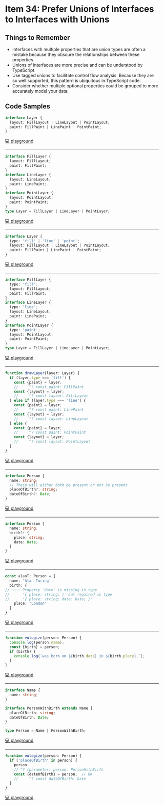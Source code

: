 # Item 34: Prefer Unions of Interfaces to Interfaces with Unions

## Things to Remember

- Interfaces with multiple properties that are union types are often a mistake because they obscure the relationships between these properties.
- Unions of interfaces are more precise and can be understood by TypeScript.
- Use tagged unions to facilitate control flow analysis. Because they are so well supported, this pattern is ubiquitous in TypeScript code.
- Consider whether multiple optional properties could be grouped to more accurately model your data.

## Code Samples

```ts
interface Layer {
  layout: FillLayout | LineLayout | PointLayout;
  paint: FillPaint | LinePaint | PointPaint;
}
```

[💻 playground](https://www.typescriptlang.org/play/?ts=5.4.5#code/PTAEBUAsFMGdtAO2tAJqALge1AIwQJaIDGWAtgA4CGGBuANggGSimWMAeo0iWArgHNImHLwygB0cUXpE0oItwBOSrEtBk4sKpNgA6AFAYAnhQQAxAvXoAFKkXEBeUAG9L1uw4BcoAOS+AXwBuI1MEABk5T0QnV0jkaIwff2DQs1AbLAdE0GcXTOz7GOTAkJN093pwqmN+WLcrKpq6ktTyiLlq2r56+Ogulr9StIQCmIGe3NcxjAmkodSHaCUAMypiCJrl1wNQUHpmnp9KudAAH1A+04uZuZC96m9QSpyLvteMrJjEkICDIA)

----

```ts
interface FillLayer {
  layout: FillLayout;
  paint: FillPaint;
}
interface LineLayer {
  layout: LineLayout;
  paint: LinePaint;
}
interface PointLayer {
  layout: PointLayout;
  paint: PointPaint;
}
type Layer = FillLayer | LineLayer | PointLayer;
```

[💻 playground](https://www.typescriptlang.org/play/?ts=5.4.5#code/PTAEBUAsFMGdtAO2tAJqALge1AIwQJaIDGWAtgA4CGGBuANggGSimWMAeo0iWArgHNImHLwygB0cUXpE0oItwBOSrEtBk4sKpNgA6AFAYAnhQQAxAvXoAFKkXEBeUAG9L1uw4BcoAOS+AXwBuI1MEABk5T0QnV0jkaIwff2DQs1AbLAdE0GcXTOz7GOTAkJN093pwqmN+WLcrKpq6ktTyiLlq2r56+Ogulr9StIQCmIGe3NcxjAmkodSHaCUAMypiC0au5dcDUFB6Zp6fSrmQ-epvUErEkICDJdX1juRt9Rc9g6P5vrPPy+KoD6twM90eaw2GSy4xqOw++0O3XmMz+FyKyOhGBB93aQNh6mcp3xoAAPkDOsSySj8SEgA)

----

```ts
interface Layer {
  type: 'fill' | 'line' | 'point';
  layout: FillLayout | LineLayout | PointLayout;
  paint: FillPaint | LinePaint | PointPaint;
}
```

[💻 playground](https://www.typescriptlang.org/play/?ts=5.4.5#code/PTAEBUAsFMGdtAO2tAJqALge1AIwQJaIDGWAtgA4CGGBuANggGSimWMAeo0iWArgHNImHLwygB0cUXpE0oItwBOSrEtBk4sKpNgA6AFAYAnhQQAxAvXoAFKkXEBeUAG9L1uw4BcoAOS+AXwBuI1MEABk5T0QnV0jkaIwff2DQs1AbLAdE0GcXTOz7GOTAkJN093pwqmN+WLcrKpq6ktTyiLlq2r56+Ogulr9StIQCmIGe3NcxjAmkodSHaCUAMypiCJrl1wNQTDDklcbfUAAfP1lkE-PfCiyY3xC9+maen0q5s9A+z-OZuaeoGo3lAlRy5z64Iy9wwiRCAQMQA)

----

```ts
interface FillLayer {
  type: 'fill';
  layout: FillLayout;
  paint: FillPaint;
}
interface LineLayer {
  type: 'line';
  layout: LineLayout;
  paint: LinePaint;
}
interface PointLayer {
  type: 'paint';
  layout: PointLayout;
  paint: PointPaint;
}
type Layer = FillLayer | LineLayer | PointLayer;
```

[💻 playground](https://www.typescriptlang.org/play/?ts=5.4.5#code/PTAEBUAsFMGdtAO2tAJqALge1AIwQJaIDGWAtgA4CGGBuANggGSimWMAeo0iWArgHNImHLwygB0cUXpE0oItwBOSrEtBk4sKpNgA6AFAYAnhQQAxAvXoAFKkXEBeUAG9L1uw4BcoAOS+AXwBuI1MEABk5T0QnV0jkaIwff2DQs1AbLAdE0GcXTOz7GOTAkJN093pwqmN+WLcrKpq6ktTyiLlq2r56+Ogulr9StIQCmIGe3NcxjAmkodSHaCUAMypiC0au5dcDUEww5JXG3xD9+maen0q5s9Bqb1BKxJCAgyXV9Y7kbfUXPYOZmSsmQpwBF268z6twBD2KoD6LwMbw+aw2GSy4xqO3++3ayThGDB50u8xmMP2hJ8MyRb3aCOx6mcN0ZoAAPgjOqyOeTGSEgA)

----

```ts
function drawLayer(layer: Layer) {
  if (layer.type === 'fill') {
    const {paint} = layer;
    //     ^? const paint: FillPaint
    const {layout} = layer;
    //     ^? const layout: FillLayout
  } else if (layer.type === 'line') {
    const {paint} = layer;
    //     ^? const paint: LinePaint
    const {layout} = layer;
    //     ^? const layout: LineLayout
  } else {
    const {paint} = layer;
    //     ^? const paint: PointPaint
    const {layout} = layer;
    //     ^? const layout: PointLayout
  }
}
```

[💻 playground](https://www.typescriptlang.org/play/?ts=5.4.5#code/PTAEBUAsFMGdtAO2tAJqALge1AIwQJaIDGWAtgA4CGGBuANggGSimWMAeo0iWArgHNImHLwygB0cUXpE0oItwBOSrEtBk4sKpNgA6AFAYAnhQQAxAvXoAFKkXEBeUAG9L1uw4BcoAOS+AXwBuI1MEABk5T0QnV0jkaIwff2DQs1AbLAdE0GcXTOz7GOTAkJN093pwqmN+WLcrKpq6ktTyiLlq2r56+Ogulr9StIQCmIGe3NcxjAmkodSHaCUAMypiC0au5dcDUEww5JXG3xD9+maen0q5s9Bqb1BKxJCAgyXV9Y7kbfUXPYOZmSsmQpwBF268z6twBD2KoD6LwMbw+aw2GSy4xqO3++3ayThGDB50u8xmMP2hJ8MyRb3aCOx6mcN0ZoAAPgjOqyOeTGSEVnwSLQsIhQKglFQAO6-AAUEOWPl+AEpdvsCCtQHLGXp6Y49X5jtZfCrcftWCLYOIXISAlN5Uo7vsQGb9gA9AD85sQlvuRXmzz9AP2pG9VohdVtzntjtAzpdHq9PvDVyeW1JANt0Ho8AUGq1xmWOrCuX1vhB0GNqrNIZ91r9kdA0aDsbA8c9NfEVM5CUDLo7rmTGAbTZdcbNCf7g8VXMhGe42YQpuDFqtNrtfObY7d7ZXvseNN71d3LkHw43o9b453ocbpOpmNm6f2bzeQA)

----

```ts
interface Person {
  name: string;
  // These will either both be present or not be present
  placeOfBirth?: string;
  dateOfBirth?: Date;
}
```

[💻 playground](https://www.typescriptlang.org/play/?ts=5.4.5#code/JYOwLgpgTgZghgYwgAgArQM4HsTIN4BQyyIcAthAFzIZhSgDmA3EcgPRvIAqAFhBigDuwADYjkEYGD5RkAIyzT5KAA5R+EcMiyyQi5cjUbwrFSMQQA8jABCwKNID81WvRDNWAEziRrdhzzOyAAiPhAsAL4EQA)

----

```ts
interface Person {
  name: string;
  birth?: {
    place: string;
    date: Date;
  }
}
```

[💻 playground](https://www.typescriptlang.org/play/?ts=5.4.5#code/JYOwLgpgTgZghgYwgAgArQM4HsTIN4BQyyIcAthAFzIZhSgDmA3EcgEbBRgAWA-NYWLEADgBtEVGnUYshyACZxI1ACJKIs5AF8COoA)

----

```ts
const alanT: Person = {
  name: 'Alan Turing',
  birth: {
// ~~~~ Property 'date' is missing in type
//      '{ place: string; }' but required in type
//      '{ place: string; date: Date; }'
    place: 'London'
  }
}
```

[💻 playground](https://www.typescriptlang.org/play/?ts=5.4.5#code/JYOwLgpgTgZghgYwgAgArQM4HsTIN4BQyyIcAthAFzIZhSgDmA3EcgEbBRgAWA-NYWLEADgBtEVGnUYshyACZxI1ACJKIs5AF8COhDlrI44kABVq6KNlwBefK1IVqAcgCCJ5KYCu9EA2cANKwcXNwCBAD0EcgAfnExaFBYwtBgAJ7IzoqQzsjAGMhk+RiMebjpKZHRcpl4yGIS1LS+zNq5bF5gyFAQAI5enBDyZcgVEFU1tfXiSE3SfkwK6qrqi1rOrCIzks4AMjjyOBvEOjpAA)

----

```ts
function eulogize(person: Person) {
  console.log(person.name);
  const {birth} = person;
  if (birth) {
    console.log(`was born on ${birth.date} in ${birth.place}.`);
  }
}
```

[💻 playground](https://www.typescriptlang.org/play/?ts=5.4.5#code/JYOwLgpgTgZghgYwgAgArQM4HsTIN4BQyyIcAthAFzIZhSgDmA3EcgEbBRgAWA-NYWLEADgBtEVGnUYshyACZxI1ACJKIs5AF8COmAFcQCMMBzII+0VgbAAXhAAUwzDmroo2EAEp8rBDmxRCAA6KwYnFxBg0govTX8QWnwOLm4tZABeZGcPHE1gGGQHFJ4fQSEEwJCwhwADAHc4DHYsKFwzABI8Eu5gxUh00GQunuCxCS1g2rjWHR0gA)

----

```ts
interface Name {
  name: string;
}

interface PersonWithBirth extends Name {
  placeOfBirth: string;
  dateOfBirth: Date;
}

type Person = Name | PersonWithBirth;
```

[💻 playground](https://www.typescriptlang.org/play/?ts=5.4.5#code/JYOwLgpgTgZghgYwgAgHJwLYoN4ChnIiYQBcyAzmFKAOYDcuAvrrqJLIigArTkD2IAOrAwACwBCwKGOQQAHpBAATcmmLI8BAA4AbTgHkYk6aLKVqIevmRK4kQ8bFkAInYgNmuMAE8t3XgLIALxqWMgAPsg8UPxCIhJSYgxAA)

----

```ts
function eulogize(person: Person) {
  if ('placeOfBirth' in person) {
    person
    // ^? (parameter) person: PersonWithBirth
    const {dateOfBirth} = person;  // OK
    //     ^? const dateOfBirth: Date
  }
}
```

[💻 playground](https://www.typescriptlang.org/play/?ts=5.4.5#code/JYOwLgpgTgZghgYwgAgHJwLYoN4ChnIiYQBcyAzmFKAOYDcuAvrrqJLIigArTkD2IAOrAwACwBCwKGOQQAHpBAATcmmLI8BAA4AbTgHkYk6aLKVqIevmRK4kQ8bFkAInYgNmuMAE8t3XgLIALxqWMgAPsg8UPxCIhJSYgwwAK4gCGDAgRApOnw0wABeEAAUfjECZNGxAJQa1sAwyCUA5LoGRomiLcigyOW19QTaASDWBAD0E8gAegD8zVpwUMTsdQOVUaPCYo6i48gIApQatvadJozB-aN0k9P6ANIHU8ME84fHYDZuDl0ubmszGYQA)
